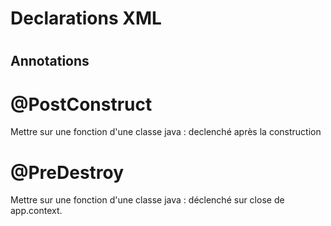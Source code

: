 # Declarations XML
<bean class="org.springframework.context.annotation.CommonAnnotationBeanPostProcessor" />

# 
## Annotations

# @PostConstruct
Mettre sur une fonction d'une classe java : declenché après la construction

# @PreDestroy
Mettre sur une fonction d'une classe java : déclenché sur close de app.context.
